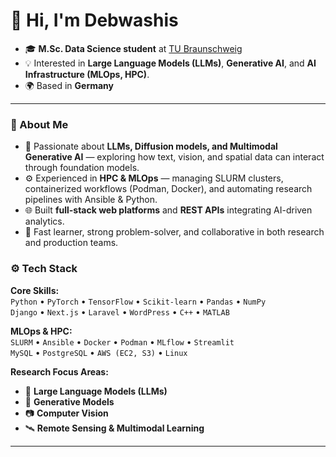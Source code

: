 # 👋 Hi, I'm Debwashis

- 🎓 **M.Sc. Data Science student** at [TU Braunschweig](https://www.tu-braunschweig.de/)  
- 💡 Interested in **Large Language Models (LLMs)**, **Generative AI**, and **AI Infrastructure (MLOps, HPC)**.  
- 🌍 Based in **Germany**
---

### 🚀 About Me

- 🧠 Passionate about **LLMs, Diffusion models, and Multimodal Generative AI** — exploring how text, vision, and spatial data can interact through foundation models.  
- ⚙️ Experienced in **HPC & MLOps** — managing SLURM clusters, containerized workflows (Podman, Docker), and automating research pipelines with Ansible & Python.  
- 🌐 Built **full-stack web platforms** and **REST APIs** integrating AI-driven analytics.  
- 🧩 Fast learner, strong problem-solver, and collaborative in both research and production teams.


### ⚙️ Tech Stack

**Core Skills:**  
`Python` • `PyTorch` • `TensorFlow` • `Scikit-learn` • `Pandas` • `NumPy`  
`Django` • `Next.js` • `Laravel` • `WordPress` • `C++` • `MATLAB`

**MLOps & HPC:**  
`SLURM` • `Ansible` • `Docker` • `Podman` • `MLflow` • `Streamlit`  
`MySQL` • `PostgreSQL` • `AWS (EC2, S3)` • `Linux`

**Research Focus Areas:**  
- 🤖 **Large Language Models (LLMs)**  
- 🎨 **Generative Models**  
- 📷 **Computer Vision**  
- 🛰️ **Remote Sensing & Multimodal Learning**  
---


